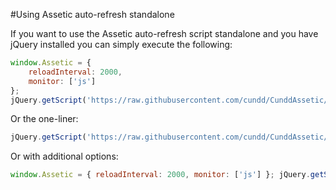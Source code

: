 #Using Assetic auto-refresh standalone

If you want to use the Assetic auto-refresh script standalone and you have jQuery installed you can simply execute the following:

```javascript	
window.Assetic = {
	reloadInterval: 2000,
	monitor: ['js']
};
jQuery.getScript('https://raw.githubusercontent.com/cundd/CunddAssetic/master/Resources/Public/JavaScript/Assetic.js');
```

Or the one-liner:

```javascript	
jQuery.getScript('https://raw.githubusercontent.com/cundd/CunddAssetic/master/Resources/Public/JavaScript/Assetic.js');
```
	
Or with additional options:

```javascript	
window.Assetic = { reloadInterval: 2000, monitor: ['js'] }; jQuery.getScript('https://raw.githubusercontent.com/cundd/CunddAssetic/master/Resources/Public/JavaScript/Assetic.js');
```
